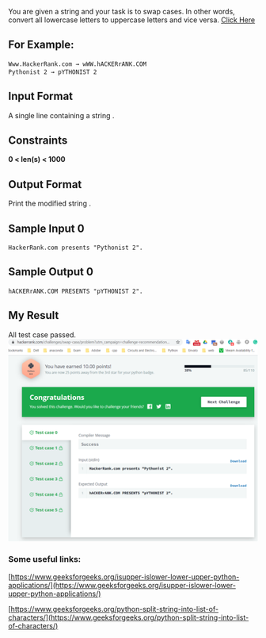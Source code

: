 You are given a string and your task is to swap cases. In other words, convert all lowercase letters to uppercase 
letters and vice versa. [Click Here](https://www.hackerrank.com/challenges/swap-case/problem)

## For Example:

    Www.HackerRank.com → wWW.hACKERrANK.COM
    Pythonist 2 → pYTHONIST 2
    
## Input Format

A single line containing a string .

## Constraints

**0 < len(s) < 1000**

## Output Format

Print the modified string .

## Sample Input 0

    HackerRank.com presents "Pythonist 2".

## Sample Output 0

    hACKERrANK.COM PRESENTS "pYTHONIST 2".
    
## My Result

All test case passed.
![test case passed](test_case_passed.png)

### Some useful links:

[https://www.geeksforgeeks.org/isupper-islower-lower-upper-python-applications/](https://www.geeksforgeeks.org/isupper-islower-lower-upper-python-applications/)

[https://www.geeksforgeeks.org/python-split-string-into-list-of-characters/](https://www.geeksforgeeks.org/python-split-string-into-list-of-characters/)
